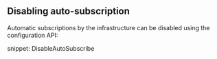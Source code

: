 ## Disabling auto-subscription

Automatic subscriptions by the infrastructure can be disabled using the configuration API:

snippet: DisableAutoSubscribe